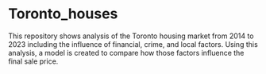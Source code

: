 # Toronto_houses
This repository shows analysis of the Toronto housing market from 2014 to 2023 including the influence of financial, crime, and local factors. Using this analysis, a model is created to compare how those factors influence the final sale price.
